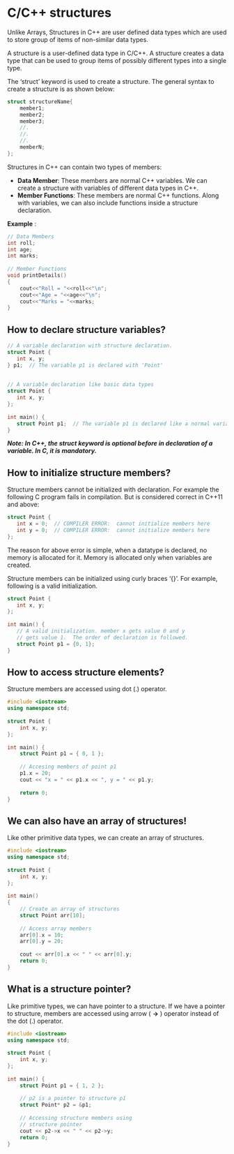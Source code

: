 # C/C++ structures

Unlike Arrays, Structures in C++ are user defined data types which are used to store group of items of non-similar data types.

A structure is a user-defined data type in C/C++. A structure creates a data type that can be used to group items of possibly different types into a single type.

The ‘struct’ keyword is used to create a structure. The general syntax to create a structure is as shown below:

```c++
struct structureName{
    member1;
    member2;
    member3;
    //.
    //.
    //.
    memberN;
};
```
Structures in C++ can contain two types of members:

* __Data Member__: These members are normal C++ variables. We can create a structure with variables of different data types in C++.
* __Member Functions__: These members are normal C++ functions. Along with variables, we can also include functions inside a structure declaration.

__Example__ :

```c++
// Data Members 
int roll; 
int age; 
int marks; 
      
// Member Functions 
void printDetails() 
{ 
    cout<<"Roll = "<<roll<<"\n"; 
    cout<<"Age = "<<age<<"\n"; 
    cout<<"Marks = "<<marks; 
} 
```

## How to declare structure variables?

```c++
// A variable declaration with structure declaration. 
struct Point { 
   int x, y; 
} p1;  // The variable p1 is declared with 'Point' 
  
  
// A variable declaration like basic data types 
struct Point { 
   int x, y; 
};  
  
int main() { 
   struct Point p1;  // The variable p1 is declared like a normal variable 
}
```

*__Note: In C++, the struct keyword is optional before in declaration of a variable. In C, it is mandatory.__*

## How to initialize structure members?

Structure members cannot be initialized with declaration. For example the following C program fails in compilation.
But is considered correct in C++11 and above: 

```c++
struct Point { 
   int x = 0;  // COMPILER ERROR:  cannot initialize members here 
   int y = 0;  // COMPILER ERROR:  cannot initialize members here 
};  
```
The reason for above error is simple, when a datatype is declared, no memory is allocated for it. Memory is allocated only when variables are created.

Structure members can be initialized using curly braces ‘{}’. For example, following is a valid initialization.

```c++
struct Point { 
   int x, y; 
};  
  
int main() { 
   // A valid initialization. member x gets value 0 and y 
   // gets value 1.  The order of declaration is followed. 
   struct Point p1 = {0, 1};  
}
```

## How to access structure elements?

Structure members are accessed using dot (.) operator.

```c++
#include <iostream> 
using namespace std; 
  
struct Point { 
    int x, y; 
}; 
  
int main() { 
    struct Point p1 = { 0, 1 }; 
  
    // Accesing members of point p1 
    p1.x = 20; 
    cout << "x = " << p1.x << ", y = " << p1.y; 
  
    return 0; 
}
```

## We can also have an array of structures!

Like other primitive data types, we can create an array of structures.

```c++
#include <iostream> 
using namespace std; 
  
struct Point { 
    int x, y; 
}; 
  
int main() 
{ 
    // Create an array of structures 
    struct Point arr[10]; 
  
    // Access array members 
    arr[0].x = 10; 
    arr[0].y = 20; 
  
    cout << arr[0].x << " " << arr[0].y; 
    return 0; 
} 
```

## What is a structure pointer?

Like primitive types, we can have pointer to a structure. If we have a pointer to structure, members are accessed using arrow ( __->__ ) operator instead of the dot (.) operator.

```c++
#include <iostream> 
using namespace std; 
  
struct Point { 
    int x, y; 
}; 
  
int main() { 
    struct Point p1 = { 1, 2 }; 
  
    // p2 is a pointer to structure p1 
    struct Point* p2 = &p1; 
  
    // Accessing structure members using 
    // structure pointer 
    cout << p2->x << " " << p2->y; 
    return 0; 
}
```